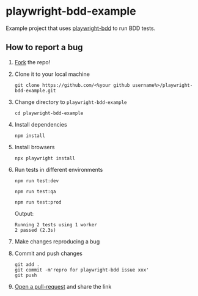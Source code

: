 # playwright-bdd-example

Example project that uses [playwright-bdd](https://github.com/vitalets/playwright-bdd) to run BDD tests.

## How to report a bug

1. [Fork](https://github.com/vitalets/playwright-bdd-example/fork) the repo!
2. Clone it to your local machine

   ```
   git clone https://github.com/<%your github username%>/playwright-bdd-example.git
   ```

3. Change directory to `playwright-bdd-example`

   ```
   cd playwright-bdd-example
   ```

4. Install dependencies

   ```
   npm install
   ```

5. Install browsers

   ```
   npx playwright install
   ```

6. Run tests in different environments

   ```
   npm run test:dev
   ```
    ```
   npm run test:qa
   ```
    ```
   npm run test:prod
   ```

   Output:

   ```
   Running 2 tests using 1 worker
   2 passed (2.3s)
   ```

7. Make changes reproducing a bug

8. Commit and push changes
   ```
   git add .
   git commit -m'repro for playwright-bdd issue xxx'
   git push
   ```
9. [Open a pull-request](https://github.com/vitalets/playwright-bdd-example/pulls) and share the link
